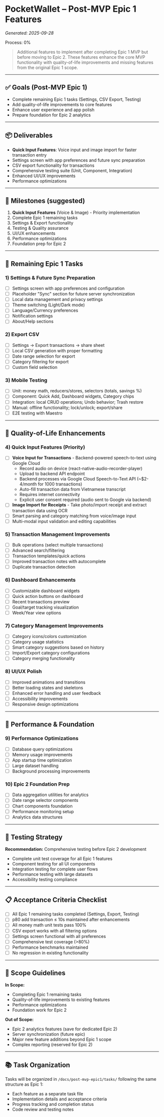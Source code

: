 # PocketWallet – Post-MVP Epic 1 Features

_Generated: 2025-09-28_

Process: 0%

> Additional features to implement after completing Epic 1 MVP but before moving to Epic 2. These features enhance the core MVP functionality with quality-of-life improvements and missing features from the original Epic 1 scope.

---

## ✅ Goals (Post-MVP Epic 1)

- Complete remaining Epic 1 tasks (Settings, CSV Export, Testing)
- Add quality-of-life improvements to core features
- Enhance user experience and app polish
- Prepare foundation for Epic 2 analytics

---

## 📦 Deliverables

- **Quick Input Features**: Voice input and image import for faster transaction entry
- Settings screen with app preferences and future sync preparation
- CSV export functionality for transactions
- Comprehensive testing suite (Unit, Component, Integration)
- Enhanced UI/UX improvements
- Performance optimizations

---

## 🧭 Milestones (suggested)

1. **Quick Input Features** (Voice & Image) - Priority implementation
2. Complete Epic 1 remaining tasks
3. Settings & Export functionality
4. Testing & Quality assurance
5. UI/UX enhancements
6. Performance optimizations
7. Foundation prep for Epic 2

---

## 📱 Remaining Epic 1 Tasks

### 1) Settings & Future Sync Preparation

- [ ] Settings screen with app preferences and configuration
- [ ] Placeholder "Sync" section for future server synchronization
- [ ] Local data management and privacy settings
- [ ] Theme switching (Light/Dark mode)
- [ ] Language/Currency preferences
- [ ] Notification settings
- [ ] About/Help sections

### 2) Export CSV

- [ ] Settings → Export transactions → share sheet
- [ ] Local CSV generation with proper formatting
- [ ] Date range selection for export
- [ ] Category filtering for export
- [ ] Custom field selection

### 3) Mobile Testing

- [ ] Unit: money math, reducers/stores, selectors (totals, savings %)
- [ ] Component: Quick Add, Dashboard widgets, Category chips
- [ ] Integration: local CRUD operations; Undo behavior; Trash restore
- [ ] Manual: offline functionality; lock/unlock; export/share
- [ ] E2E testing with Maestro

---

## 🎯 Quality-of-Life Enhancements

### 4) Quick Input Features (Priority)

- [ ] **Voice Input for Transactions** - Backend-powered speech-to-text using Google Cloud
  - Record audio on device (react-native-audio-recorder-player)
  - Upload to backend API endpoint
  - Backend processes via Google Cloud Speech-to-Text API (~$2-4/month for 1000 transactions)
  - Auto-fill transaction data from Vietnamese transcript
  - Requires internet connectivity
  - Explicit user consent required (audio sent to Google via backend)
- [ ] **Image Import for Receipts** - Take photo/import receipt and extract transaction data using OCR
- [ ] Smart parsing and category matching from voice/image input
- [ ] Multi-modal input validation and editing capabilities

### 5) Transaction Management Improvements

- [ ] Bulk operations (select multiple transactions)
- [ ] Advanced search/filtering
- [ ] Transaction templates/quick actions
- [ ] Improved transaction notes with autocomplete
- [ ] Duplicate transaction detection

### 6) Dashboard Enhancements

- [ ] Customizable dashboard widgets
- [ ] Quick action buttons on dashboard
- [ ] Recent transactions preview
- [ ] Goal/target tracking visualization
- [ ] Week/Year view options

### 7) Category Management Improvements

- [ ] Category icons/colors customization
- [ ] Category usage statistics
- [ ] Smart category suggestions based on history
- [ ] Import/Export category configurations
- [ ] Category merging functionality

### 8) UI/UX Polish

- [ ] Improved animations and transitions
- [ ] Better loading states and skeletons
- [ ] Enhanced error handling and user feedback
- [ ] Accessibility improvements
- [ ] Responsive design optimizations

---

## 🚀 Performance & Foundation

### 9) Performance Optimizations

- [ ] Database query optimizations
- [ ] Memory usage improvements
- [ ] App startup time optimization
- [ ] Large dataset handling
- [ ] Background processing improvements

### 10) Epic 2 Foundation Prep

- [ ] Data aggregation utilities for analytics
- [ ] Date range selector components
- [ ] Chart components foundation
- [ ] Performance monitoring setup
- [ ] Analytics data structures

---

## 🧪 Testing Strategy

**Recommendation:** Comprehensive testing before Epic 2 development

- Complete unit test coverage for all Epic 1 features
- Component testing for all UI components
- Integration testing for complete user flows
- Performance testing with large datasets
- Accessibility testing compliance

---

## 📋 Acceptance Criteria Checklist

- [ ] All Epic 1 remaining tasks completed (Settings, Export, Testing)
- [ ] p80 add transaction ≤ 10s maintained after enhancements
- [ ] All money math unit tests pass 100%
- [ ] CSV export works with all filtering options
- [ ] Settings screen functional with all preferences
- [ ] Comprehensive test coverage (>80%)
- [ ] Performance benchmarks maintained
- [ ] No regression in existing functionality

---

## 📎 Scope Guidelines

**In Scope:**
- Completing Epic 1 remaining tasks
- Quality-of-life improvements to existing features
- Performance optimizations
- Foundation work for Epic 2

**Out of Scope:**
- Epic 2 analytics features (save for dedicated Epic 2)
- Server synchronization (future epic)
- Major new feature additions beyond Epic 1 scope
- Complex reporting (reserved for Epic 2)

---

## 📚 Task Organization

Tasks will be organized in `/docs/post-mvp-epic1/tasks/` following the same structure as Epic 1:
- Each feature as a separate task file
- Implementation details and acceptance criteria
- Progress tracking and completion status
- Code review and testing notes